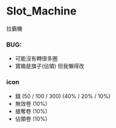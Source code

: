 # Slot_Machine
拉霸機

### BUG: 
- 可能沒有轉很多圈
- 寶箱是旗子(佔領) 但我懶得改

### icon
- 錢 (50 / 100 / 300) (40% / 20% / 10%)
- 無效卷 (10%)
- 搶奪卷 (10%)
- 佔領卷 (10%)
